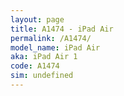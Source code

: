 ```yaml
---
layout: page
title: A1474 - iPad Air
permalink: /A1474/
model_name: iPad Air
aka: iPad Air 1
code: A1474
sim: undefined
---
```

